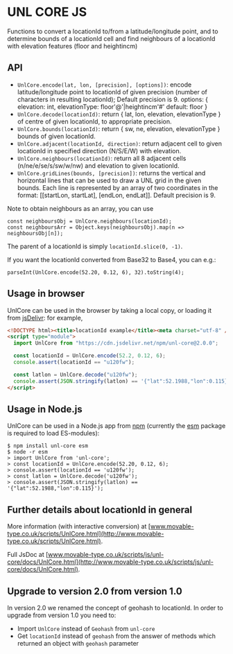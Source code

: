 # UNL CORE JS

Functions to convert a locationId to/from a latitude/longitude point,
and to determine bounds of a locationId cell and find neighbours of a locationId
with elevation features (floor and heightincm)

## API

- `UnlCore.encode(lat, lon, [precision], [options])`: encode latitude/longitude point to locationId of given precision
  (number of characters in resulting locationId); Default precision is 9.
  options: {
  elevation: int,
  elevationType: floor'@'|heightincm'#' default: floor
  }
- `UnlCore.decode(locationId)`: return { lat, lon, elevation, elevationType } of centre of given locationId, to appropriate precision.
- `UnlCore.bounds(locationId)`: return { sw, ne, elevation, elevationType } bounds of given locationId.
- `UnlCore.adjacent(locationId, direction)`: return adjacent cell to given locationId in specified direction (N/S/E/W) with elevation.
- `UnlCore.neighbours(locationId)`: return all 8 adjacent cells (n/ne/e/se/s/sw/w/nw) and elevation to given locationId.
- `UnlCore.gridLines(bounds, [precision])`: returns the vertical and horizontal lines that can be used to draw a UNL grid in the given bounds.
  Each line is represented by an array of two coordinates in the format: [[startLon, startLat], [endLon, endLat]]. Default precision is 9.

Note to obtain neighbours as an array, you can use

    const neighboursObj = UnlCore.neighbours(locationId);
    const neighboursArr = Object.keys(neighboursObj).map(n => neighboursObj[n]);

The parent of a locationId is simply `locationId.slice(0, -1)`.

If you want the locationId converted from Base32 to Base4, you can e.g.:

    parseInt(UnlCore.encode(52.20, 0.12, 6), 32).toString(4);

## Usage in browser

UnlCore can be used in the browser by taking a local copy, or loading it from
[jsDelivr](https://www.jsdelivr.com/package/npm/unl-core): for example,

```html
<!DOCTYPE html><title>locationId example</title><meta charset="utf-8" />
<script type="module">
  import UnlCore from "https://cdn.jsdelivr.net/npm/unl-core@2.0.0";

  const locationId = UnlCore.encode(52.2, 0.12, 6);
  console.assert(locationId == "u120fw");

  const latlon = UnlCore.decode("u120fw");
  console.assert(JSON.stringify(latlon) == '{"lat":52.1988,"lon":0.115}');
</script>
```

## Usage in Node.js

UnlCore can be used in a Node.js app from [npm](https://www.npmjs.com/package/unl-core)
(currently the [esm](https://www.npmjs.com/package/esm) package is required to load ES-modules):

```shell
$ npm install unl-core esm
$ node -r esm
> import UnlCore from 'unl-core';
> const locationId = UnlCore.encode(52.20, 0.12, 6);
> console.assert(locationId == 'u120fw');
> const latlon = UnlCore.decode('u120fw');
> console.assert(JSON.stringify(latlon) == '{"lat":52.1988,"lon":0.115}');
```

## Further details about locationId in general

More information (with interactive conversion) at
[www.movable-type.co.uk/scripts/UnlCore.html](http://www.movable-type.co.uk/scripts/UnlCore.html).

Full JsDoc at [www.movable-type.co.uk/scripts/js/unl-core/docs/UnlCore.html](http://www.movable-type.co.uk/scripts/js/unl-core/docs/UnlCore.html).

## Upgrade to version 2.0 from version 1.0

In version 2.0 we renamed the concept of geohash to locationId. In order to upgrade from version 1.0 you need to:

- Import `UnlCore` instead of `Geohash` from `unl-core`
- Get `locationId` instead of `geohash` from the answer of methods which returned an object with `geohash` parameter
